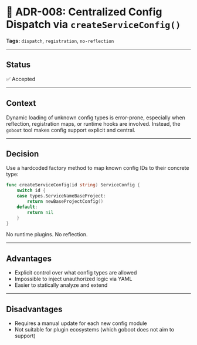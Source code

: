# 📄 ADR-008: Centralized Config Dispatch via `createServiceConfig()`

**Tags:** `dispatch`, `registration`, `no-reflection`

---

## Status

✅ Accepted

---

## Context

Dynamic loading of unknown config types is error-prone, especially when reflection, registration maps,
or runtime hooks are involved.
Instead, the `goboot` tool makes config support explicit and central.

---

## Decision

Use a hardcoded factory method to map known config IDs to their concrete type:

```go
func createServiceConfig(id string) ServiceConfig {
    switch id {
    case types.ServiceNameBaseProject:
        return newBaseProjectConfig()
    default:
        return nil
    }
}
```

No runtime plugins. No reflection.

---

## Advantages

- Explicit control over what config types are allowed
- Impossible to inject unauthorized logic via YAML
- Easier to statically analyze and extend

---

## Disadvantages

- Requires a manual update for each new config module
- Not suitable for plugin ecosystems (which goboot does not aim to support)
